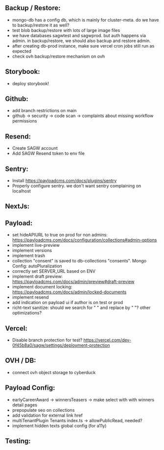 Backup / Restore:
-----------------
- mongo-db has a config db, which is mainly for cluster-meta. do we have to backup/restore it as well?
- test blob backup/restore with lots of large image files
- we have databases sagwtest and sagwprod. but auth happens via admin. in backup/restore, we should also backup and restore admin.
- after creating db-prod instance, make sure vercel cron jobs still run as expected
- check ovh backup/restore mechanism on ovh

Storybook:
----------
- deploy storybook!

Github:
-------
- add branch restrictions on main
- github -> security -> code scan -> complaints about missing workflow permissions

Resend:
-------
- Create SAGW account
- Add SAGW Resend token to env file

Sentry:
-------
- Install https://payloadcms.com/docs/plugins/sentry 
- Properly configure sentry. we don't want sentry complaining on localhost

NextJs:
-------

Payload:
--------
- set hideAPIURL to true on prod for non admins: https://payloadcms.com/docs/configuration/collections#admin-options
- implement live-preview
- implement versions
- implement trash
- collection "consent" is saved to db-collections "consents". Mongo Config: autoPluralization
- correctly set SERVER_URL based on ENV
- implement draft preview: https://payloadcms.com/docs/admin/preview#draft-preview
- implement document locking: https://payloadcms.com/docs/admin/locked-documents
- implement resend
- add indication on payload ui if author is on test or prod
- richt-text sanitize: should we search for "  " and replace by " "? other optimizations?

Vercel:
--------
- Disable branch protection for test? https://vercel.com/dev-0f45b8a0/sagw/settings/deployment-protection

OVH / DB:
--------
- connect ovh object storage to cyberduck

Payload Config:
--------
- earlyCareerAward -> winnersTeasers -> make select with with winners detail pages
- prepopulate seo on collections
- add validation for external link href
- multiTenantPlugin Tenants index.ts -> allowPublicRead, needed?
- implement hidden texts global config (for a11y)

Testing:
-------

